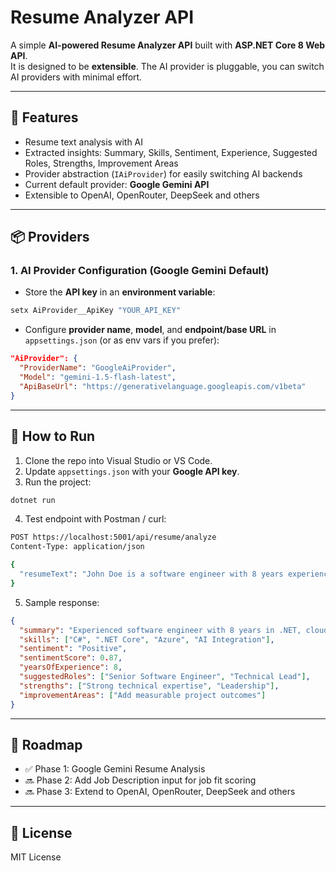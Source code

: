 # Resume Analyzer API

A simple **AI-powered Resume Analyzer API** built with **ASP.NET Core 8 Web API**.    
It is designed to be **extensible**. The AI provider is pluggable, you can switch AI providers with minimal effort.

---

## 🚀 Features

- Resume text analysis with AI
- Extracted insights: Summary, Skills, Sentiment, Experience, Suggested Roles, Strengths, Improvement Areas
- Provider abstraction (`IAiProvider`) for easily switching AI backends
- Current default provider: **Google Gemini API** 
- Extensible to OpenAI, OpenRouter, DeepSeek and others

---

## 📦 Providers

### 1. AI Provider Configuration (Google Gemini Default)

- Store the **API key** in an **environment variable**:

```bash
setx AiProvider__ApiKey "YOUR_API_KEY"
```

- Configure **provider name**, **model**, and **endpoint/base URL** in `appsettings.json` (or as env vars if you prefer):

```json
"AiProvider": {
  "ProviderName": "GoogleAiProvider",
  "Model": "gemini-1.5-flash-latest",
  "ApiBaseUrl": "https://generativelanguage.googleapis.com/v1beta"
}
```

---

## 🔧 How to Run

1. Clone the repo into Visual Studio or VS Code.
2. Update `appsettings.json` with your **Google API key**.
3. Run the project:

```bash
dotnet run
```

4. Test endpoint with Postman / curl:

```bash
POST https://localhost:5001/api/resume/analyze
Content-Type: application/json

{
  "resumeText": "John Doe is a software engineer with 8 years experience..."
}
```

5. Sample response:

```json
{
  "summary": "Experienced software engineer with 8 years in .NET, cloud computing, and AI.",
  "skills": ["C#", ".NET Core", "Azure", "AI Integration"],
  "sentiment": "Positive",
  "sentimentScore": 0.87,
  "yearsOfExperience": 8,
  "suggestedRoles": ["Senior Software Engineer", "Technical Lead"],
  "strengths": ["Strong technical expertise", "Leadership"],
  "improvementAreas": ["Add measurable project outcomes"]
}
```

---

## 📌 Roadmap

- ✅ Phase 1: Google Gemini Resume Analysis
- 🔜 Phase 2: Add Job Description input for job fit scoring
- 🔜 Phase 3: Extend to OpenAI, OpenRouter, DeepSeek and others

---

## 📄 License

MIT License
